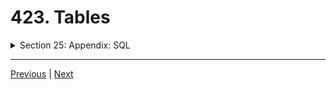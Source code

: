 # 423. Tables

<details>
  <summary> Section 25: Appendix: SQL </summary>

  - [Codebase: SQL](../src/s25_SQL/)

</details>


---

[Previous](./422_SQL-Standards.md) | [Next](./424_Columns.md)